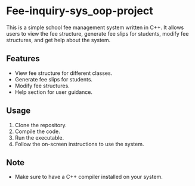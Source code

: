 # Fee-inquiry-sys_oop-project

This is a simple school fee management system written in C++. It allows users to view the fee structure, generate fee slips for students, modify fee structures, and get help about the system.

## Features
- View fee structure for different classes.
- Generate fee slips for students.
- Modify fee structures.
- Help section for user guidance.

## Usage
1. Clone the repository.
2. Compile the code.
3. Run the executable.
4. Follow the on-screen instructions to use the system.

## Note
- Make sure to have a C++ compiler installed on your system.
